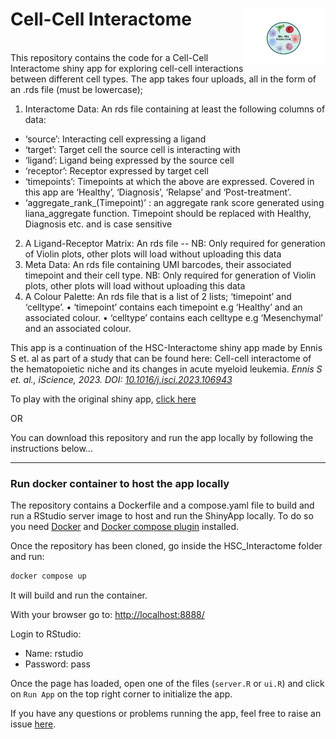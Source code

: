 # Cell-Cell Interactome<img src="https://github.com/siobhangriffin/Final-Year-Project/raw/main/cellinteractome.png" width="130" align='right'/>



<br>This repository contains the code for a Cell-Cell Interactome shiny app for exploring cell-cell interactions between different cell types.
The app takes four uploads, all in the form of an .rds file (must be lowercase); 
1.	Interactome Data: An rds file containing at least the following columns of data:
*	‘source’: Interacting cell expressing a ligand
*	‘target’: Target cell the source cell is interacting with
* ‘ligand’: Ligand being expressed by the source cell
*	‘receptor’: Receptor expressed by target cell
*	‘timepoints’: Timepoints at which the above are expressed. Covered in this app are ‘Healthy’, ‘Diagnosis’, ‘Relapse’ and ‘Post-treatment’. 
*	‘aggregate_rank_(Timepoint)’ : an aggregate rank score generated using liana_aggregate function. Timepoint should be replaced with Healthy, Diagnosis etc. and is case sensitive
2.	A Ligand-Receptor Matrix: An rds file -- NB: Only required for generation of Violin plots, other plots will load without uploading this data
3.	Meta Data: An rds file containing UMI barcodes, their associated timepoint and their cell type. NB: Only required for generation of Violin plots, other plots will load without uploading this data
4.	A Colour Palette: An rds file that is a list of 2 lists; ‘timepoint’ and ‘celltype’. 
•	‘timepoint’ contains each timepoint e.g ‘Healthy’ and an associated colour. 
•	‘celltype’ contains each celltype e.g ‘Mesenchymal’ and an associated colour.

This app is a continuation of the HSC-Interactome shiny app made by Ennis S et. al as part of a study that can be found here: Cell-cell interactome of the hematopoietic niche and its changes in acute myeloid leukemia. *Ennis S et. al., iScience, 2023. DOI: [10.1016/j.isci.2023.106943](https://doi.org/10.1016/j.isci.2023.106943)*

To play with the original shiny app, [click here](https://sarahennis.shinyapps.io/HSC_Interactome/)

OR

You can download this repository and run the app locally by following the instructions below...


---

### Run docker container to host the app locally

The repository contains a Dockerfile and a compose.yaml file to build and run a RStudio server image to host and run the ShinyApp locally. To do so you need [Docker](https://www.docker.com/) and [Docker compose plugin](https://docs.docker.com/compose/) installed. 

Once the repository has been cloned, go inside the HSC_Interactome folder and run:

```bash
docker compose up
```
It will build and run the container.

With your browser go to: [http://localhost:8888/](http://localhost:8888/)

Login to RStudio:

- Name: rstudio
- Password: pass

Once the page has loaded, open one of the files (`server.R` or `ui.R`) and click on `Run App` on the top right corner to initialize the app.

If you have any questions or problems running the app, feel free to raise an issue [here](https://github.com/SzegezdiLab/HSC_Interactome/issues).
